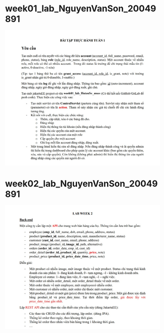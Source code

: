 # week01_lab_NguyenVanSon_20049891
![Page 1](/img/lab01.jpg)
# week02_lab_NguyenVanSon_20049891
![Page 2](/img/lab02.jpg)
